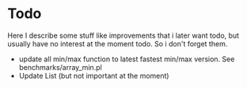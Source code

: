 # Todo

Here I describe some stuff like improvements that i later want todo, but usually have
no interest at the moment todo. So i don't forget them.

* update all min/max function to latest fastest min/max version. See benchmarks/array_min.pl
* Update List (but not important at the moment)
